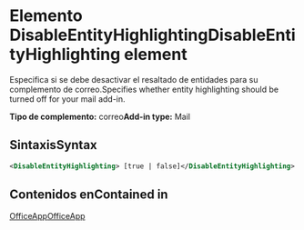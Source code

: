 # <a name="disableentityhighlighting-element"></a><span data-ttu-id="e467b-101">Elemento DisableEntityHighlighting</span><span class="sxs-lookup"><span data-stu-id="e467b-101">DisableEntityHighlighting element</span></span>

<span data-ttu-id="e467b-102">Especifica si se debe desactivar el resaltado de entidades para su complemento de correo.</span><span class="sxs-lookup"><span data-stu-id="e467b-102">Specifies whether entity highlighting should be turned off for your mail add-in.</span></span>

<span data-ttu-id="e467b-103">**Tipo de complemento:** correo</span><span class="sxs-lookup"><span data-stu-id="e467b-103">**Add-in type:** Mail</span></span>

## <a name="syntax"></a><span data-ttu-id="e467b-104">Sintaxis</span><span class="sxs-lookup"><span data-stu-id="e467b-104">Syntax</span></span>

```XML
<DisableEntityHighlighting> [true | false]</DisableEntityHighlighting>
```

## <a name="contained-in"></a><span data-ttu-id="e467b-105">Contenidos en</span><span class="sxs-lookup"><span data-stu-id="e467b-105">Contained in</span></span>

[<span data-ttu-id="e467b-106">OfficeApp</span><span class="sxs-lookup"><span data-stu-id="e467b-106">OfficeApp</span></span>](officeapp.md)

